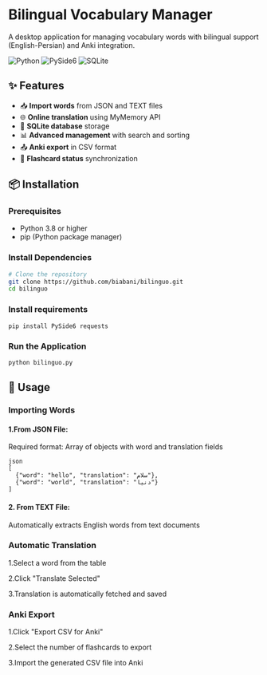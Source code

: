# Bilingual Vocabulary Manager

A desktop application for managing vocabulary words with bilingual support (English-Persian) and Anki integration.

![Python](https://img.shields.io/badge/Python-3.8%2B-blue)
![PySide6](https://img.shields.io/badge/PySide6-GUI%20Framework-green)
![SQLite](https://img.shields.io/badge/SQLite-Database-lightgrey)

## ✨ Features

- 📥 **Import words** from JSON and TEXT files
- 🌐 **Online translation** using MyMemory API
- 💾 **SQLite database** storage
- 📊 **Advanced management** with search and sorting
- 📤 **Anki export** in CSV format
- 🔄 **Flashcard status** synchronization

## 📦 Installation

### Prerequisites

- Python 3.8 or higher
- pip (Python package manager)

### Install Dependencies

```bash
# Clone the repository
git clone https://github.com/biabani/bilinguo.git
cd bilinguo
```

### Install requirements
```
pip install PySide6 requests
```
### Run the Application

```bash
python bilinguo.py
```

## 🚀 Usage

### Importing Words
#### 1.From JSON File:

Required format: Array of objects with word and translation fields

```
json
[
  {"word": "hello", "translation": "سلام"},
  {"word": "world", "translation": "دنیا"}
]
```
#### 2. From TEXT File:

Automatically extracts English words from text documents

### Automatic Translation
1.Select a word from the table

2.Click "Translate Selected"

3.Translation is automatically fetched and saved

### Anki Export
1.Click "Export CSV for Anki"

2.Select the number of flashcards to export

3.Import the generated CSV file into Anki

